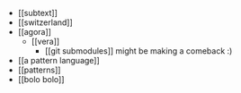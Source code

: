 - [[subtext]]
- [[switzerland]]
- [[agora]]
	- [[vera]]
		- [[git submodules]] might be making a comeback :)
- [[a pattern language]]
- [[patterns]]
- [[bolo bolo]]
